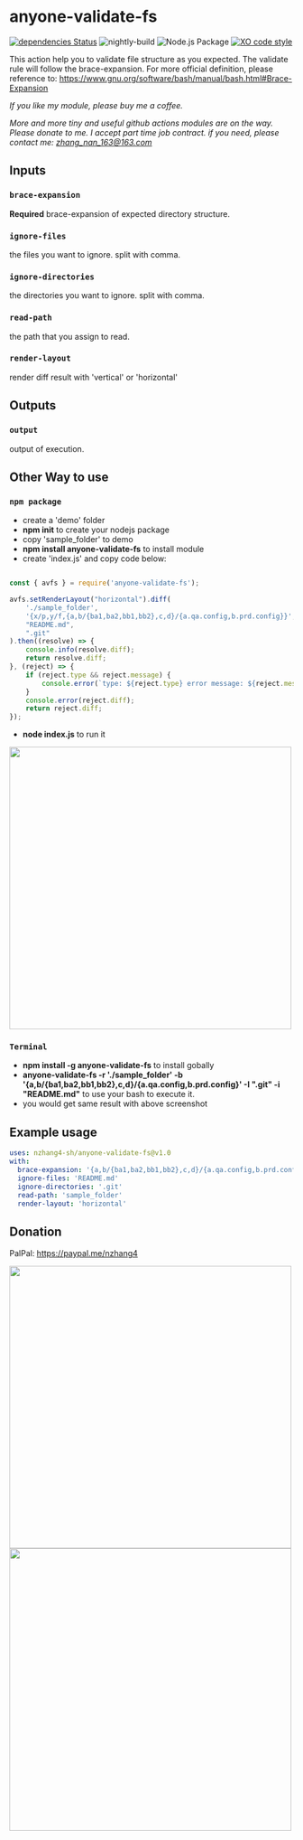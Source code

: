 # anyone-validate-fs

[![dependencies Status](https://david-dm.org/anyone-developer/anyone-validate-fs/status.svg)](https://david-dm.org/anyone-developer/anyone-validate-fs)
![nightly-build](https://github.com/anyone-developer/anyone-validate-fs/workflows/nightly-build/badge.svg)
![Node.js Package](https://github.com/anyone-developer/anyone-validate-fs/workflows/Node.js%20Package/badge.svg)
[![XO code style](https://badgen.net/xo/status/chalk)](https://github.com/xojs/xo)

This action help you to validate file structure as you expected. The validate rule will follow the brace-expansion. For more official definition, please reference to: https://www.gnu.org/software/bash/manual/bash.html#Brace-Expansion

*If you like my module, please buy me a coffee.*

*More and more tiny and useful github actions modules are on the way. Please donate to me. I accept part time job contract. if you need, please contact me: zhang_nan_163@163.com*

## Inputs

### `brace-expansion`

**Required** brace-expansion of expected directory structure.

### `ignore-files`

the files you want to ignore. split with comma.

### `ignore-directories`

the directories you want to ignore. split with comma.

### `read-path`

the path that you assign to read.

### `render-layout`

render diff result with \'vertical\' or \'horizontal\'

## Outputs

### `output`

output of execution.

## Other Way to use

### `npm package`

- create a 'demo' folder
- **npm init** to create your nodejs package
- copy 'sample_folder' to demo
- **npm install anyone-validate-fs** to install module
- create 'index.js' and copy code below:

```javascript

const { avfs } = require('anyone-validate-fs');

avfs.setRenderLayout("horizontal").diff(
    './sample_folder',
    '{x/p,y/f,{a,b/{ba1,ba2,bb1,bb2},c,d}/{a.qa.config,b.prd.config}}',
    "README.md",
    ".git"
).then((resolve) => {
    console.info(resolve.diff);
    return resolve.diff;
}, (reject) => {
    if (reject.type && reject.message) {
        console.error(`type: ${reject.type} error message: ${reject.message}`);
    }
    console.error(reject.diff);
    return reject.diff;
});

```

- **node index.js** to run it

<img src="https://raw.githubusercontent.com/anyone-developer/anyone-validate-fs/main/misc/module.png" width="500">

### `Terminal`

- **npm install -g anyone-validate-fs** to install gobally
- **anyone-validate-fs -r './sample_folder' -b '{a,b/{ba1,ba2,bb1,bb2},c,d}/{a.qa.config,b.prd.config}' -I ".git" -i "README.md"** to use your bash to execute it.
- you would get same result with above screenshot

## Example usage

```yml
uses: nzhang4-sh/anyone-validate-fs@v1.0
with:
  brace-expansion: '{a,b/{ba1,ba2,bb1,bb2},c,d}/{a.qa.config,b.prd.config}'
  ignore-files: 'README.md'
  ignore-directories: '.git'
  read-path: 'sample_folder'
  render-layout: 'horizontal'
```

## Donation

PalPal: https://paypal.me/nzhang4

<img src="https://raw.githubusercontent.com/anyone-developer/anyone-validate-fs/main/misc/alipay.JPG" width="500">

<img src="https://raw.githubusercontent.com/anyone-developer/anyone-validate-fs/main/misc/webchat_pay.JPG" width="500">


